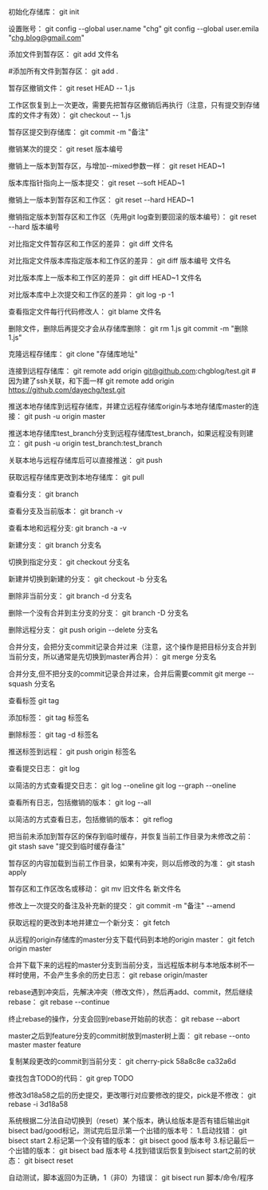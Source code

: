 初始化存储库：
git init

设置账号：
git config --global user.name "chg"
git config --global user.emila "chg.blog@gmail.com"

添加文件到暂存区：
git add 文件名

#添加所有文件到暂存区：
git add .

暂存区撤销文件：
git reset HEAD -- 1.js

工作区恢复到上一次更改，需要先把暂存区撤销后再执行（注意，只有提交到存储库的文件才有效）：
git checkout -- 1.js

暂存区提交到存储库：
git commit -m "备注"

撤销某次的提交：
git reset 版本编号

撤销上一版本到暂存区，与增加--mixed参数一样：
git reset HEAD~1

版本库指针指向上一版本提交：
git reset --soft HEAD~1

撤销上一版本到暂存区和工作区：
git reset --hard HEAD~1

撤销指定版本到暂存区和工作区（先用git log查到要回滚的版本编号）：
git reset --hard 版本编号

对比指定文件暂存区和工作区的差异：
git diff 文件名

对比指定文件版本库指定版本和工作区的差异：
git diff 版本编号 文件名

对比版本库上一版本和工作区的差异：
git diff HEAD~1 文件名

对比版本库中上次提交和工作区的差异：
git log -p -1

查看指定文件每行代码修改人：
git blame 文件名

删除文件，删除后再提交才会从存储库删除：
git rm 1.js
git commit -m "删除1.js"

克隆远程存储库：
git clone "存储库地址"

连接到远程存储库：
git remote add origin git@github.com:chgblog/test.git		#因为建了ssh关联，和下面一样
git remote add origin https://github.com/dayechg/test.git

推送本地存储库到远程存储库，并建立远程存储库origin与本地存储库master的连接：
git push -u origin master

推送本地存储库test_branch分支到远程存储库test_branch，如果远程没有则建立：
git push -u origin test_branch:test_branch

关联本地与远程存储库后可以直接推送：
git push

获取远程存储库更改到本地存储库：
git pull

查看分支：
git branch

查看分支及当前版本：
git branch -v

查看本地和远程分支:
git branch -a -v

新建分支：
git branch 分支名

切换到指定分支：
git checkout 分支名

新建并切换到新建的分支：
git checkout -b 分支名

删除非当前分支：
git branch -d 分支名

删除一个没有合并到主分支的分支：
git branch -D 分支名

删除远程分支：
git push origin --delete 分支名

合并分支，会把分支commit记录合并过来（注意，这个操作是把目标分支合并到当前分支，所以通常是先切换到master再合并）：
git merge 分支名

合并分支,但不把分支的commit记录合并过来，合并后需要commit
git merge --squash 分支名

查看标签
git tag

添加标签：
git tag 标签名

删除标签：
git tag -d 标签名

推送标签到远程：
git push origin 标签名

查看提交日志：
git log

以简洁的方式查看提交日志：
git log --oneline
git log --graph --oneline

查看所有日志，包括撤销的版本：
git log --all

以简洁的方式查看日志，包括撤销的版本：
git reflog

把当前未添加到暂存区的保存到临时缓存，并恢复当前工作目录为未修改之前：
git stash save "提交到临时缓存备注"

暂存区的内容加载到当前工作目录，如果有冲突，则以后修改的为准：
git stash apply

暂存区和工作区改名或移动：
git mv 旧文件名 新文件名

修改上一次提交的备注及补充新的提交：
git commit -m "备注" --amend

获取远程的更改到本地并建立一个新分支：
git fetch

从远程的origin存储库的master分支下载代码到本地的origin master：
git fetch origin master

合并下载下来的远程的master分支到当前分支，当远程版本树与本地版本树不一样时使用，不会产生多余的历史日志：
git rebase origin/master

rebase遇到冲突后，先解决冲突（修改文件），然后再add、commit，然后继续rebase：
git rebase --continue

终止rebase的操作，分支会回到rebase开始前的状态：
git rebase --abort

master之后到feature分支的commit树放到master树上面：
git rebase --onto master master feature

复制某段更改的commit到当前分支：
git cherry-pick 58a8c8e ca32a6d

查找包含TODO的代码：
git grep TODO

修改3d18a58之后的历史提交，更改哪行对应要修改的提交，pick是不修改：
git rebase -i 3d18a58

系统根据二分法自动切换到（reset）某个版本，确认给版本是否有错后输出git bisect bad/good标记，测试完后显示第一个出错的版本号：
1.启动找错：
git bisect start
2.标记第一个没有错的版本：
git bisect good 版本号
3.标记最后一个出错的版本：
git bisect bad 版本号
4.找到错误后恢复到bisect start之前的状态：
git bisect reset

自动测试，脚本返回0为正确，1（非0）为错误：
git bisect run 脚本/命令/程序

